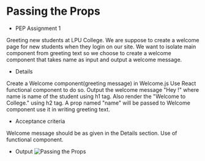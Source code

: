 # Passing the Props
- PEP Assignment 1

Greeting new students at LPU College.
We are suppose to create a welcome page for new students when they login on our site.
We want to isolate main component from greeting text so we choose to create a welcome component that takes name as input and output a welcome message.

- Details

Create a Welcome component(greeting message) in Welcome.js
Use React functional component to do so.
Output the welcome message "Hey !" where name is name of the student using h1 tag.
Also render the "Welcome to College." using h2 tag.
A prop named "name" will be passed to Welcome component use it in writing greeting text.

- Acceptance criteria

Welcome message should be as given in the Details section.
Use of functional component.


- Output
![Passing the Props](https://user-images.githubusercontent.com/75841470/213477597-e54cf33e-9060-4a51-97a1-d9b72c457fb3.gif)



